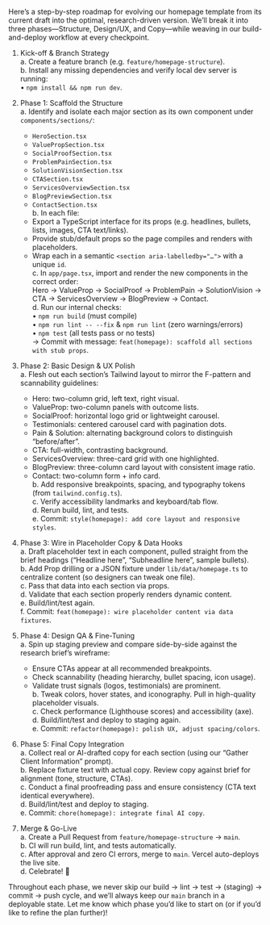 Here’s a step-by-step roadmap for evolving our homepage template from its current draft into the optimal, research-driven version. We’ll break it into three phases—Structure, Design/UX, and Copy—while weaving in our build-and-deploy workflow at every checkpoint.

1. Kick-off & Branch Strategy  
   a. Create a feature branch (e.g. `feature/homepage-structure`).  
   b. Install any missing dependencies and verify local dev server is running:  
      • `npm install && npm run dev`.  

2. Phase 1: Scaffold the Structure  
   a. Identify and isolate each major section as its own component under `components/sections/`:  
      - `HeroSection.tsx`  
      - `ValuePropSection.tsx`  
      - `SocialProofSection.tsx`  
      - `ProblemPainSection.tsx`  
      - `SolutionVisionSection.tsx`  
      - `CTASection.tsx`  
      - `ServicesOverviewSection.tsx`  
      - `BlogPreviewSection.tsx`  
      - `ContactSection.tsx`  
   b. In each file:  
      - Export a TypeScript interface for its props (e.g. headlines, bullets, lists, images, CTA text/links).  
      - Provide stub/default props so the page compiles and renders with placeholders.  
      - Wrap each in a semantic `<section aria-labelledby="…">` with a unique `id`.  
   c. In `app/page.tsx`, import and render the new components in the correct order:  
      Hero → ValueProp → SocialProof → ProblemPain → SolutionVision → CTA → ServicesOverview → BlogPreview → Contact.  
   d. Run our internal checks:  
      • `npm run build` (must compile)  
      • `npm run lint -- --fix` & `npm run lint` (zero warnings/errors)  
      • `npm test` (all tests pass or no tests)  
      → Commit with message: `feat(homepage): scaffold all sections with stub props`.

3. Phase 2: Basic Design & UX Polish  
   a. Flesh out each section’s Tailwind layout to mirror the F-pattern and scannability guidelines:  
      - Hero: two-column grid, left text, right visual.  
      - ValueProp: two-column panels with outcome lists.  
      - SocialProof: horizontal logo grid or lightweight carousel.  
      - Testimonials: centered carousel card with pagination dots.  
      - Pain & Solution: alternating background colors to distinguish “before/after”.  
      - CTA: full-width, contrasting background.  
      - ServicesOverview: three-card grid with one highlighted.  
      - BlogPreview: three-column card layout with consistent image ratio.  
      - Contact: two-column form + info card.  
   b. Add responsive breakpoints, spacing, and typography tokens (from `tailwind.config.ts`).  
   c. Verify accessibility landmarks and keyboard/tab flow.  
   d. Rerun build, lint, and tests.  
   e. Commit: `style(homepage): add core layout and responsive styles`.

4. Phase 3: Wire in Placeholder Copy & Data Hooks  
   a. Draft placeholder text in each component, pulled straight from the brief headings (“Headline here”, “Subheadline here”, sample bullets).  
   b. Add Prop drilling or a JSON fixture under `lib/data/homepage.ts` to centralize content (so designers can tweak one file).  
   c. Pass that data into each section via props.  
   d. Validate that each section properly renders dynamic content.  
   e. Build/lint/test again.  
   f. Commit: `feat(homepage): wire placeholder content via data fixtures`.

5. Phase 4: Design QA & Fine-Tuning  
   a. Spin up staging preview and compare side-by-side against the research brief’s wireframe:  
      - Ensure CTAs appear at all recommended breakpoints.  
      - Check scannability (heading hierarchy, bullet spacing, icon usage).  
      - Validate trust signals (logos, testimonials) are prominent.  
   b. Tweak colors, hover states, and iconography. Pull in high-quality placeholder visuals.  
   c. Check performance (Lighthouse scores) and accessibility (axe).  
   d. Build/lint/test and deploy to staging again.  
   e. Commit: `refactor(homepage): polish UX, adjust spacing/colors`.

6. Phase 5: Final Copy Integration  
   a. Collect real or AI-drafted copy for each section (using our “Gather Client Information” prompt).  
   b. Replace fixture text with actual copy. Review copy against brief for alignment (tone, structure, CTAs).  
   c. Conduct a final proofreading pass and ensure consistency (CTA text identical everywhere).  
   d. Build/lint/test and deploy to staging.  
   e. Commit: `chore(homepage): integrate final AI copy`.

7. Merge & Go-Live  
   a. Create a Pull Request from `feature/homepage-structure` → `main`.  
   b. CI will run build, lint, and tests automatically.  
   c. After approval and zero CI errors, merge to `main`. Vercel auto-deploys the live site.  
   d. Celebrate! 🎉

Throughout each phase, we never skip our build → lint → test → (staging) → commit → push cycle, and we’ll always keep our `main` branch in a deployable state. Let me know which phase you’d like to start on (or if you’d like to refine the plan further)!
